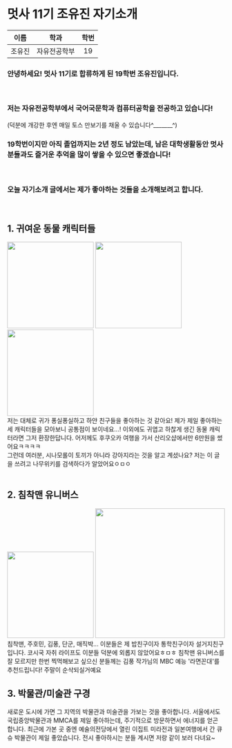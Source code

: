 # 멋사 11기 조유진 자기소개

| 이름 | 학과 | 학번 |
| :---: | :---: | :---: |
| 조유진 | 자유전공학부 | 19 |

### 안녕하세요! 멋사 11기로 합류하게 된 19학번 조유진입니다.
<br>

### 저는 자유전공학부에서 국어국문학과 컴퓨터공학을 전공하고 있습니다! 
(덕분에 개강한 후엔 매일 토스 만보기를 채울 수 있습니다^_______^)
<br>

### 19학번이지만 아직 졸업까지는 2년 정도 남았는데, 남은 대학생활동안 멋사 분들과도 즐거운 추억을 많이 쌓을 수 있으면 좋겠습니다! 
<br> 

### 오늘 자기소개 글에서는 제가 좋아하는 것들을 소개해보려고 합니다. 
<br>

## 1. 귀여운 동물 캐릭터들

<div> 
<img src="./imageuzin/cinamo.jpg" width="200px" display="block" margin-left="auto" margin-right="auto">
<img src="./imageuzin/mangboong.jpg" width="200px" display="block" margin-left="auto" margin-right="auto">
<img src="./imageuzin/mip.jpg" width="200px" display="block" margin-left="auto" margin-right="auto">
</div>

<div>
저는 대체로 귀가 퐁실퐁실하고 하얀 친구들을 좋아하는 것 같아요! 제가 제일 좋아하는 세 캐릭터들을 모아보니 공통점이 보이네요...! 이외에도 귀엽고 하찮게 생긴 동물 캐릭터라면 그저 환장한답니다. 어저께도 후쿠오카 여행을 가서 산리오샵에서만 6만원을 썼어요ㅋㅋㅋㅋ
<br>
그런데 여러분, 시나모롤이 토끼가 아니라 강아지라는 것을 알고 계셨나요? 저는 이 글을 쓰려고 나무위키를 검색하다가 알았어요ㅇㅁㅇ
</div>

<br>

## 2. 침착맨 유니버스
<div> 
<img src="./imageuzin/chim.jpg" width="200px" display="block" margin-left="auto" margin-right="auto">
<img src="./imageuzin/ramm.jpg" width="300px" display="block" margin-left="auto" margin-right="auto">
</div>
침착맨, 주호민, 김풍, 단군, 매직박... 이분들은 제 밥친구이자 통학친구이자 설거지친구입니다. 코시국 자취 라이프도 이분들 덕분에 외롭지 않았어요ㅎㅁㅎ 침착맨 유니버스를 잘 모르지만 한번 찍먹해보고 싶으신 분들께는 김풍 작가님의 MBC 예능 '라면꼰대'를 추천드립니다! 주말이 순삭되실거예요

<br>

## 3. 박물관/미술관 구경
새로운 도시에 가면 그 지역의 박물관과 미술관을 가보는 것을 좋아합니다. 서울에서도 국립중앙박물관과 MMCA를 제일 좋아하는데, 주기적으로 방문하면서 에너지를 얻곤 합니다. 최근에 가본 곳 중엔 예술의전당에서 열린 이집트 미라전과 일본여행에서 간 큐슈 박물관이 제일 좋았습니다. 전시 좋아하시는 분들 계시면 저랑 같이 보러 다녀요~

